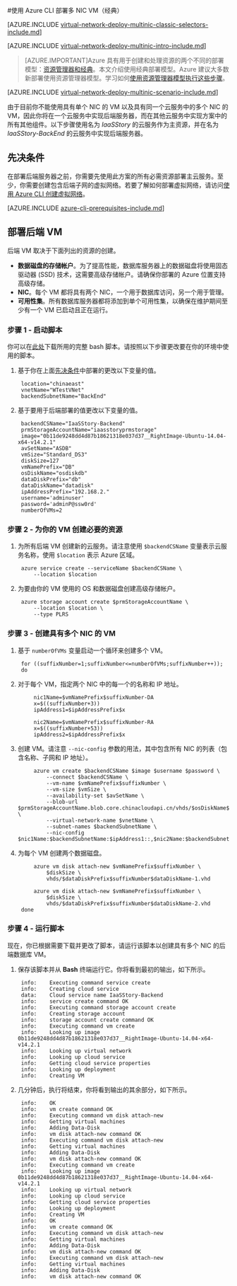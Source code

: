 <properties 
   pageTitle="在经典部署模型中使用 Azure CLI 部署多 NIC VM | Azure"
   description="了解如何在经典部署模型中使用 Azure CLI 部署多 NIC VM"
   services="virtual-network"
   documentationCenter="na"
   authors="telmosampaio"
   manager="carmonm"
   editor=""
   tags="azure-service-management"
/>
<tags
	ms.service="virtual-network"
	ms.date="02/02/2016"
	wacn.date="03/28/2016"/>

#使用 Azure CLI 部署多 NIC VM（经典）

[AZURE.INCLUDE [virtual-network-deploy-multinic-classic-selectors-include.md](../includes/virtual-network-deploy-multinic-classic-selectors-include.md)]

[AZURE.INCLUDE [virtual-network-deploy-multinic-intro-include.md](../includes/virtual-network-deploy-multinic-intro-include.md)]

> [AZURE.IMPORTANT]Azure 具有用于创建和处理资源的两个不同的部署模型：[资源管理器和经典](/documentation/articles/resource-manager-deployment-model/)。本文介绍使用经典部署模型。Azure 建议大多数新部署使用资源管理器模型。学习如何[使用资源管理器模型执行这些步骤](/documentation/articles/virtual-network-deploy-multinic-arm-cli/)。

[AZURE.INCLUDE [virtual-network-deploy-multinic-scenario-include.md](../includes/virtual-network-deploy-multinic-scenario-include.md)]

由于目前你不能使用具有单个 NIC 的 VM 以及具有同一个云服务中的多个 NIC 的 VM，因此你将在一个云服务中实现后端服务器，而在其他云服务中实现方案中的所有其他组件。以下步骤使用名为 *IaaSStory* 的云服务作为主资源，并在名为 *IaaSStory-BackEnd* 的云服务中实现后端服务器。

## <a name="Prerequisites"></a> 先决条件

在部署后端服务器之前，你需要先使用此方案的所有必需资源部署主云服务。至少，你需要创建包含后端子网的虚拟网络。若要了解如何部署虚拟网络，请访问[使用 Azure CLI 创建虚拟网络](/documentation/articles/virtual-networks-create-vnet-classic-cli/)。

[AZURE.INCLUDE [azure-cli-prerequisites-include.md](../includes/azure-cli-prerequisites-include.md)]

## 部署后端 VM

后端 VM 取决于下面列出的资源的创建。

- **数据磁盘的存储帐户**。为了提高性能，数据库服务器上的数据磁盘将使用固态驱动器 (SSD) 技术，这需要高级存储帐户。请确保你部署的 Azure 位置支持高级存储。
- **NIC**。每个 VM 都将具有两个 NIC，一个用于数据库访问，另一个用于管理。
- **可用性集**。所有数据库服务器都将添加到单个可用性集，以确保在维护期间至少有一个 VM 已启动且正在运行。 

### 步骤 1 - 启动脚本

你可以在[此处](https://raw.githubusercontent.com/Azure/azure-quickstart-templates/master/IaaS-Story/11-MultiNIC/classic/virtual-network-deploy-multinic-classic-cli.sh)下载所用的完整 bash 脚本。请按照以下步骤更改要在你的环境中使用的脚本。

1. 基于你在上面[先决条件](#Prerequisites)中部署的更改以下变量的值。

		location="chinaeast"
		vnetName="WTestVNet"
		backendSubnetName="BackEnd"

2. 基于要用于后端部署的值更改以下变量的值。

		backendCSName="IaaSStory-Backend"
		prmStorageAccountName="iaasstoryprmstorage"
		image="0b11de9248dd4d87b18621318e037d37__RightImage-Ubuntu-14.04-x64-v14.2.1"
		avSetName="ASDB"
		vmSize="Standard_DS3"
		diskSize=127
		vmNamePrefix="DB"
		osDiskName="osdiskdb"
		dataDiskPrefix="db"
		dataDiskName="datadisk"
		ipAddressPrefix="192.168.2."
		username='adminuser'
		password='adminP@ssw0rd'
		numberOfVMs=2

### 步骤 2 - 为你的 VM 创建必要的资源

1. 为所有后端 VM 创建新的云服务。请注意使用 `$backendCSName` 变量表示云服务名称，使用 `$location` 表示 Azure 区域。

		azure service create --serviceName $backendCSName \
		    --location $location

2. 为要由你的 VM 使用的 OS 和数据磁盘创建高级存储帐户。

		azure storage account create $prmStorageAccountName \
		    --location $location \
		    --type PLRS 

### 步骤 3 - 创建具有多个 NIC 的 VM

1. 基于 `numberOfVMs` 变量启动一个循环来创建多个 VM。

		for ((suffixNumber=1;suffixNumber<=numberOfVMs;suffixNumber++));
		do

2. 对于每个 VM，指定两个 NIC 中的每一个的名称和 IP 地址。

		    nic1Name=$vmNamePrefix$suffixNumber-DA
		    x=$((suffixNumber+3))
		    ipAddress1=$ipAddressPrefix$x
		
		    nic2Name=$vmNamePrefix$suffixNumber-RA
		    x=$((suffixNumber+53))
		    ipAddress2=$ipAddressPrefix$x

4. 创建 VM。请注意 `--nic-config` 参数的用法，其中包含所有 NIC 的列表（包含名称、子网和 IP 地址）。

		    azure vm create $backendCSName $image $username $password \
		        --connect $backendCSName \
		        --vm-name $vmNamePrefix$suffixNumber \
		        --vm-size $vmSize \
		        --availability-set $avSetName \
		        --blob-url $prmStorageAccountName.blob.core.chinacloudapi.cn/vhds/$osDiskName$suffixNumber.vhd \
		        --virtual-network-name $vnetName \
		        --subnet-names $backendSubnetName \
		        --nic-config $nic1Name:$backendSubnetName:$ipAddress1::,$nic2Name:$backendSubnetName:$ipAddress2::

5. 为每个 VM 创建两个数据磁盘。

		    azure vm disk attach-new $vmNamePrefix$suffixNumber \
		        $diskSize \
		        vhds/$dataDiskPrefix$suffixNumber$dataDiskName-1.vhd
		
		    azure vm disk attach-new $vmNamePrefix$suffixNumber \
		        $diskSize \
		        vhds/$dataDiskPrefix$suffixNumber$dataDiskName-2.vhd
		done

### 步骤 4 - 运行脚本

现在，你已根据需要下载并更改了脚本，请运行该脚本以创建具有多个 NIC 的后端数据库 VM。

1. 保存该脚本并从 **Bash** 终端运行它。你将看到最初的输出，如下所示。

		info:    Executing command service create
		info:    Creating cloud service
		data:    Cloud service name IaaSStory-Backend
		info:    service create command OK
		info:    Executing command storage account create
		info:    Creating storage account
		info:    storage account create command OK
		info:    Executing command vm create
		info:    Looking up image 0b11de9248dd4d87b18621318e037d37__RightImage-Ubuntu-14.04-x64-v14.2.1
		info:    Looking up virtual network
		info:    Looking up cloud service
		info:    Getting cloud service properties
		info:    Looking up deployment
		info:    Creating VM

2. 几分钟后，执行将结束，你将看到输出的其余部分，如下所示。

		info:    OK
		info:    vm create command OK
		info:    Executing command vm disk attach-new
		info:    Getting virtual machines
		info:    Adding Data-Disk
		info:    vm disk attach-new command OK
		info:    Executing command vm disk attach-new
		info:    Getting virtual machines
		info:    Adding Data-Disk
		info:    vm disk attach-new command OK
		info:    Executing command vm create
		info:    Looking up image 0b11de9248dd4d87b18621318e037d37__RightImage-Ubuntu-14.04-x64-v14.2.1
		info:    Looking up virtual network
		info:    Looking up cloud service
		info:    Getting cloud service properties
		info:    Looking up deployment
		info:    Creating VM
		info:    OK
		info:    vm create command OK
		info:    Executing command vm disk attach-new
		info:    Getting virtual machines
		info:    Adding Data-Disk
		info:    vm disk attach-new command OK
		info:    Executing command vm disk attach-new
		info:    Getting virtual machines
		info:    Adding Data-Disk
		info:    vm disk attach-new command OK

<!---HONumber=Mooncake_1221_2015-->